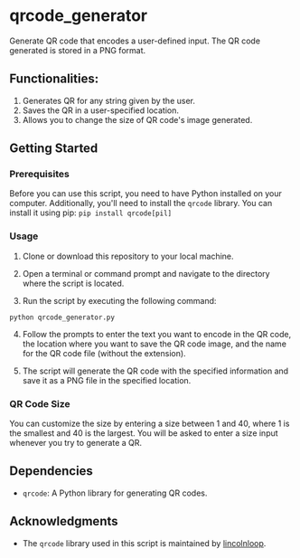 # qrcode_generator
Generate QR code that encodes a user-defined input. The QR code generated is stored in a PNG format.

## Functionalities:
  1. Generates QR for any string given by the user.
  2. Saves the QR in a user-specified location.
  3. Allows you to change the size of QR code's image generated.

## Getting Started

### Prerequisites

Before you can use this script, you need to have Python installed on your computer. Additionally, you'll need to install the `qrcode` library. You can install it using pip:
`pip install qrcode[pil]`


### Usage

1. Clone or download this repository to your local machine.

2. Open a terminal or command prompt and navigate to the directory where the script is located.

3. Run the script by executing the following command:

`python qrcode_generator.py`


4. Follow the prompts to enter the text you want to encode in the QR code, the location where you want to save the QR code image, and the name for the QR code file (without the extension).

5. The script will generate the QR code with the specified information and save it as a PNG file in the specified location.

### QR Code Size

You can customize the size by entering a size between 1 and 40, where 1 is the smallest and 40 is the largest. You will be asked to enter a size input whenever you try to generate a QR.

## Dependencies

- `qrcode`: A Python library for generating QR codes.

## Acknowledgments

- The `qrcode` library used in this script is maintained by [lincolnloop](https://github.com/lincolnloop/python-qrcode).
